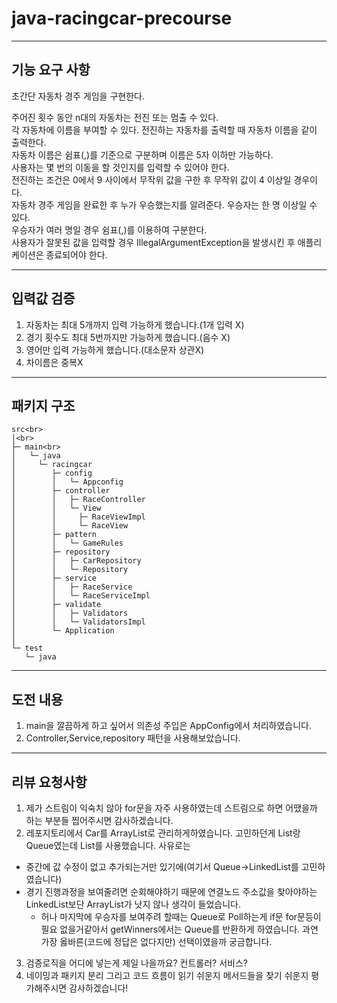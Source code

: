 # java-racingcar-precourse
-----------------------
## 기능 요구 사항
초간단 자동차 경주 게임을 구현한다.

주어진 횟수 동안 n대의 자동차는 전진 또는 멈출 수 있다.    
각 자동차에 이름을 부여할 수 있다. 전진하는 자동차를 출력할 때 자동차 이름을 같이 출력한다.  
자동차 이름은 쉼표(,)를 기준으로 구분하며 이름은 5자 이하만 가능하다.  
사용자는 몇 번의 이동을 할 것인지를 입력할 수 있어야 한다.  
전진하는 조건은 0에서 9 사이에서 무작위 값을 구한 후 무작위 값이 4 이상일 경우이다.  
자동차 경주 게임을 완료한 후 누가 우승했는지를 알려준다. 우승자는 한 명 이상일 수 있다.  
우승자가 여러 명일 경우 쉼표(,)를 이용하여 구분한다.  
사용자가 잘못된 값을 입력할 경우 IllegalArgumentException을 발생시킨 후 애플리케이션은 종료되어야 한다.  

-------------------
## 입력값 검증
1. 자동차는 최대 5개까지 입력 가능하게 했습니다.(1개 입력 X)    
2. 경기 횟수도 최대 5번까지만 가능하게 했습니다.(음수 X)  
3. 영어만 입력 가능하게 했습니다.(대소문자 상관X)
4. 차이름은 중복X

-----------------
## 패키지 구조
```
src<br>
│<br>
├─ main<br>
│   └─ java
│     └─ racingcar
│        ├─ config
│        │   └─ Appconfig
│        ├─ controller
│        │   ├─ RaceController      
│        │   └─ View
│        │     ├─ RaceViewImpl
│        │     └─ RaceView
│        ├─ pattern
│        │   └─ GameRules
│        ├─ repository
│        │   ├─ CarRepository
│        │   └─ Repository
│        ├─ service
│        │   ├─ RaceService
│        │   └─ RaceServiceImpl
│        ├─ validate
│        │   ├─ Validators
│        │   └─ ValidatorsImpl
│        └─ Application
│
└─ test
   └─ java
```
-------------------

## 도전 내용
1. main을 깔끔하게 하고 싶어서 의존성 주입은 AppConfig에서 처리하였습니다.  
2. Controller,Service,repository 패턴을 사용해보았습니다.  

-------------------
## 리뷰 요청사항
1. 제가 스트림이 익숙치 않아 for문을 자주 사용하였는데 스트림으로 하면 어땠을까 하는 부분들 찝어주시면 감사하겠습니다.
2. 레포지토리에서 Car를 ArrayList로 관리하게하였습니다. 고민하던게 List랑 Queue였는데 List를 사용했습니다. 사유로는
- 중간에 값 수정이 없고 추가되는거만 있기에(여기서 Queue->LinkedList를 고민하였습니다)
- 경기 진행과정을 보여줄려면 순회해야하기 때문에 연결노드 주소값을 찾아야하는 LinkedList보단 ArrayList가 낫지 않나 생각이 들었습니다.
  - 허나 마지막에 우승자를 보여주려 할때는 Queue로 Poll하는게 if문 for문등이 필요 없을거같아서 getWinners에서는 Queue를 반환하게 하였습니다.
과연 가장 옳바른(코드에 정답은 없다지만) 선택이였을까 궁금합니다.      
3. 검증로직을 어디에 넣는게 제일 나을까요? 컨트롤러? 서비스?   
4. 네이밍과 패키지 분리 그리고 코드 흐름이 읽기 쉬운지 메서드들을 찾기 쉬운지 평가해주시면 감사하겠습니다!



